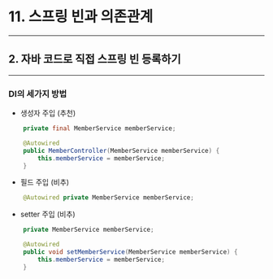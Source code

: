 # 11. 스프링 빈과 의존관계
---

## 2. 자바 코드로 직접 스프링 빈 등록하기
---

### DI의 세가지 방법

- 생성자 주입 (추천)
```java
    private final MemberService memberService;

    @Autowired
    public MemberController(MemberService memberService) {
        this.memberService = memberService;
    }
```
- 필드 주입 (비추)
```java
    @Autowired private MemberService memberService;
```
- setter 주입 (비추)
```java
    private MemberService memberService;

    @Autowired
    public void setMemberService(MemberService memberService) {
        this.memberService = memberService;
    }
```